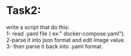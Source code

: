 # Task2: 
write a script that do this:\
    1- read .yaml file ( ex:" docker-compose.yaml").\
    2-parse it into json format and edit image value.\
    3- then parse it back into .yaml format.


